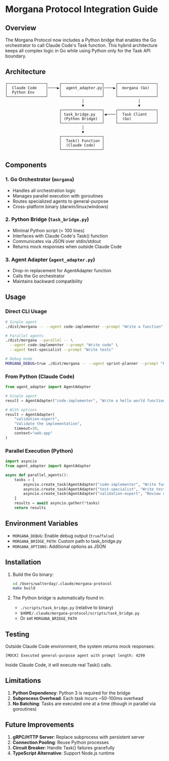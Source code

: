 # Morgana Protocol Integration Guide

## Overview

The Morgana Protocol now includes a Python bridge that enables the Go
orchestrator to call Claude Code's Task function. This hybrid architecture keeps
all complex logic in Go while using Python only for the Task API boundary.

## Architecture

```
┌─────────────────┐     ┌──────────────────┐     ┌─────────────────┐
│  Claude Code    │────▶│  agent_adapter.py│────▶│  morgana (Go)   │
│  Python Env     │     │                  │     │                 │
└─────────────────┘     └──────────────────┘     └─────────────────┘
                                  │                        │
                                  ▼                        ▼
                        ┌──────────────────┐     ┌─────────────────┐
                        │ task_bridge.py   │◀────│  Task Client    │
                        │ (Python Bridge)  │     │  (Go)           │
                        └──────────────────┘     └─────────────────┘
                                  │
                                  ▼
                        ┌──────────────────┐
                        │  Task() Function │
                        │  (Claude Code)   │
                        └──────────────────┘
```

## Components

### 1. Go Orchestrator (`morgana`)

- Handles all orchestration logic
- Manages parallel execution with goroutines
- Routes specialized agents to general-purpose
- Cross-platform binary (darwin/linux/windows)

### 2. Python Bridge (`task_bridge.py`)

- Minimal Python script (< 100 lines)
- Interfaces with Claude Code's Task() function
- Communicates via JSON over stdin/stdout
- Returns mock responses when outside Claude Code

### 3. Agent Adapter (`agent_adapter.py`)

- Drop-in replacement for AgentAdapter function
- Calls the Go orchestrator
- Maintains backward compatibility

## Usage

### Direct CLI Usage

```bash
# Single agent
./dist/morgana -- --agent code-implementer --prompt "Write a function"

# Parallel agents
./dist/morgana --parallel -- \
  --agent code-implementer --prompt "Write code" \
  --agent test-specialist --prompt "Write tests"

# Debug mode
MORGANA_DEBUG=true ./dist/morgana -- --agent sprint-planner --prompt "Plan sprint"
```

### From Python (Claude Code)

```python
from agent_adapter import AgentAdapter

# Single agent
result = AgentAdapter("code-implementer", "Write a hello world function")

# With options
result = AgentAdapter(
    "validation-expert",
    "Validate the implementation",
    timeout=30,
    context="web-app"
)
```

### Parallel Execution (Python)

```python
import asyncio
from agent_adapter import AgentAdapter

async def parallel_agents():
    tasks = [
        asyncio.create_task(AgentAdapter("code-implementer", "Write function")),
        asyncio.create_task(AgentAdapter("test-specialist", "Write tests")),
        asyncio.create_task(AgentAdapter("validation-expert", "Review code"))
    ]
    results = await asyncio.gather(*tasks)
    return results
```

## Environment Variables

- `MORGANA_DEBUG`: Enable debug output (`true`/`false`)
- `MORGANA_BRIDGE_PATH`: Custom path to task_bridge.py
- `MORGANA_OPTIONS`: Additional options as JSON

## Installation

1. Build the Go binary:

   ```bash
   cd /Users/walterday/.claude/morgana-protocol
   make build
   ```

2. The Python bridge is automatically found in:
   - `./scripts/task_bridge.py` (relative to binary)
   - `$HOME/.claude/morgana-protocol/scripts/task_bridge.py`
   - Or set `MORGANA_BRIDGE_PATH`

## Testing

Outside Claude Code environment, the system returns mock responses:

```
[MOCK] Executed general-purpose agent with prompt length: 4299
```

Inside Claude Code, it will execute real Task() calls.

## Limitations

1. **Python Dependency**: Python 3 is required for the bridge
2. **Subprocess Overhead**: Each task incurs ~50-100ms overhead
3. **No Batching**: Tasks are executed one at a time (though in parallel via
   goroutines)

## Future Improvements

1. **gRPC/HTTP Server**: Replace subprocess with persistent server
2. **Connection Pooling**: Reuse Python processes
3. **Circuit Breaker**: Handle Task() failures gracefully
4. **TypeScript Alternative**: Support Node.js runtime
